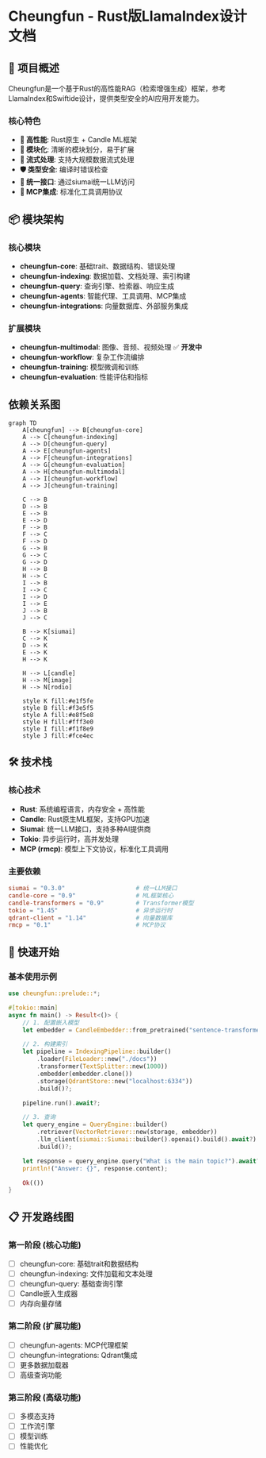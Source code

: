 # Cheungfun - Rust版LlamaIndex设计文档

## 🎯 项目概述

Cheungfun是一个基于Rust的高性能RAG（检索增强生成）框架，参考LlamaIndex和Swiftide设计，提供类型安全的AI应用开发能力。

### 核心特色
- **🚀 高性能**: Rust原生 + Candle ML框架
- **🔧 模块化**: 清晰的模块划分，易于扩展
- **🌊 流式处理**: 支持大规模数据流式处理
- **🛡️ 类型安全**: 编译时错误检查
- **🔌 统一接口**: 通过siumai统一LLM访问
- **🤖 MCP集成**: 标准化工具调用协议

## 📦 模块架构

### 核心模块
- **cheungfun-core**: 基础trait、数据结构、错误处理
- **cheungfun-indexing**: 数据加载、文档处理、索引构建
- **cheungfun-query**: 查询引擎、检索器、响应生成
- **cheungfun-agents**: 智能代理、工具调用、MCP集成
- **cheungfun-integrations**: 向量数据库、外部服务集成

### 扩展模块
- **cheungfun-multimodal**: 图像、音频、视频处理 ✅ **开发中**
- **cheungfun-workflow**: 复杂工作流编排
- **cheungfun-training**: 模型微调和训练
- **cheungfun-evaluation**: 性能评估和指标

## 依赖关系图

```mermaid
graph TD
    A[cheungfun] --> B[cheungfun-core]
    A --> C[cheungfun-indexing]
    A --> D[cheungfun-query]
    A --> E[cheungfun-agents]
    A --> F[cheungfun-integrations]
    A --> G[cheungfun-evaluation]
    A --> H[cheungfun-multimodal]
    A --> I[cheungfun-workflow]
    A --> J[cheungfun-training]

    C --> B
    D --> B
    E --> B
    E --> D
    F --> B
    F --> C
    F --> D
    G --> B
    G --> C
    G --> D
    H --> B
    H --> C
    I --> B
    I --> C
    I --> D
    I --> E
    J --> B
    J --> C

    B --> K[siumai]
    C --> K
    D --> K
    E --> K
    H --> K

    H --> L[candle]
    H --> M[image]
    H --> N[rodio]

    style K fill:#e1f5fe
    style B fill:#f3e5f5
    style A fill:#e8f5e8
    style H fill:#fff3e0
    style I fill:#f1f8e9
    style J fill:#fce4ec
```

## 🛠️ 技术栈

### 核心技术
- **Rust**: 系统编程语言，内存安全 + 高性能
- **Candle**: Rust原生ML框架，支持GPU加速
- **Siumai**: 统一LLM接口，支持多种AI提供商
- **Tokio**: 异步运行时，高并发处理
- **MCP (rmcp)**: 模型上下文协议，标准化工具调用

### 主要依赖
```toml
siumai = "0.3.0"                    # 统一LLM接口
candle-core = "0.9"                 # ML框架核心
candle-transformers = "0.9"         # Transformer模型
tokio = "1.45"                      # 异步运行时
qdrant-client = "1.14"              # 向量数据库
rmcp = "0.1"                        # MCP协议
```

## 🚀 快速开始

### 基本使用示例
```rust
use cheungfun::prelude::*;

#[tokio::main]
async fn main() -> Result<()> {
    // 1. 配置嵌入模型
    let embedder = CandleEmbedder::from_pretrained("sentence-transformers/all-MiniLM-L6-v2").await?;

    // 2. 构建索引
    let pipeline = IndexingPipeline::builder()
        .loader(FileLoader::new("./docs"))
        .transformer(TextSplitter::new(1000))
        .embedder(embedder.clone())
        .storage(QdrantStore::new("localhost:6334"))
        .build()?;

    pipeline.run().await?;

    // 3. 查询
    let query_engine = QueryEngine::builder()
        .retriever(VectorRetriever::new(storage, embedder))
        .llm_client(siumai::Siumai::builder().openai().build().await?)
        .build()?;

    let response = query_engine.query("What is the main topic?").await?;
    println!("Answer: {}", response.content);

    Ok(())
}
```

## 📋 开发路线图

### 第一阶段 (核心功能)
- [ ] cheungfun-core: 基础trait和数据结构
- [ ] cheungfun-indexing: 文件加载和文本处理
- [ ] cheungfun-query: 基础查询引擎
- [ ] Candle嵌入生成器
- [ ] 内存向量存储

### 第二阶段 (扩展功能)
- [ ] cheungfun-agents: MCP代理框架
- [ ] cheungfun-integrations: Qdrant集成
- [ ] 更多数据加载器
- [ ] 高级查询功能

### 第三阶段 (高级功能)
- [ ] 多模态支持
- [ ] 工作流引擎
- [ ] 模型训练
- [ ] 性能优化
